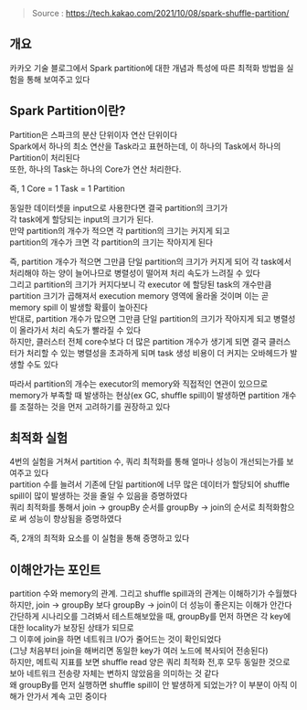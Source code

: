 
> Source : https://tech.kakao.com/2021/10/08/spark-shuffle-partition/

## 개요

카카오 기술 블로그에서 Spark partition에 대한 개념과 특성에 따른 최적화 방법을 실험을 통해 보여주고 있다  

## Spark Partition이란?

Partition은 스파크의 분산 단위이자 연산 단위이다  
Spark에서 하나의 최소 연산을 Task라고 표현하는데, 이 하나의 Task에서 하나의 Partition이 처리된다  
또한, 하나의 Task는 하나의 Core가 연산 처리한다.  

즉, 1 Core = 1 Task = 1 Partition

동일한 데이터셋을 input으로 사용한다면 결국 partition의 크기가  
각 task에게 할당되는 input의 크기가 된다.  
만약 partition의 개수가 적으면 각 partition의 크기는 커지게 되고  
partition의 개수가 크면 각 partition의 크기는 작아지게 된다  

즉, partition 개수가 적으면 그만큼 단일 partition의 크기가 커지게 되어 각 task에서 처리해야 하는 양이 늘어나므로 병렬성이 떨어져 처리 속도가 느려질 수 있다  
그리고 partition의 크기가 커지다보니 각 executor 에 할당된 task의 개수만큼 partition 크기가 곱해져서 execution memory 영역에 올라올 것이며 이는 곧 memory spill 이 발생할 확률이 높아진다  
반대로, partition 개수가 많으면 그만큼 단일 partition의 크기가 작아지게 되고 병렬성이 올라가서 처리 속도가 빨라질 수 있다  
하지만, 클러스터 전체 core수보다 더 많은 partition 개수가 생기게 되면 결국 클러스터가 처리할 수 있는 병렬성을 초과하게 되며 task 생성 비용이 더 커지는 오바헤드가 발생할 수도 있다  

따라서 partition의 개수는 executor의 memory와 직접적인 연관이 있으므로  
memory가 부족할 때 발생하는 현상(ex GC, shuffle spill)이 발생하면 partition 개수를 조절하는 것을 먼저 고려하기를 권장하고 있다  

## 최적화 실험

4번의 실험을 거쳐서 partition 수, 쿼리 최적화를 통해 얼마나 성능이 개선되는가를 보여주고 있다  
partition 수를 늘려서 기존에 단일 partition에 너무 많은 데이터가 할당되어 shuffle spill이 많이 발생하는 것을 줄일 수 있음을 증명하였다  
쿼리 최적화를 통해서 join -> groupBy 순서를 groupBy -> join의 순서로 최적화함으로 써 성능이 향상됨을 증명하였다  

즉, 2개의 최적화 요소를 이 실험을 통해 증명하고 있다

## 이해안가는 포인트

partition 수와 memory의 관계. 그리고 shuffle spill과의 관계는 이해하기가 수월했다  
하지만, join -> groupBy 보다 groupBy -> join이 더 성능이 좋은지는 이해가 안간다  
간단하게 시나리오를 그려봐서 테스트해보았을 때, groupBy를 먼저 하면은 각 key에 대한 locality가 보장된 상태가 되므로  
그 이후에 join을 하면 네트워크 I/O가 줄어드는 것이 확인되었다  
(그냥 처음부터 join을 해버리면 동일한 key가 여러 노드에 복사되어 전송된다)  
하지만, 메트릭 지표를 보면 shuffle read 양은 쿼리 최적화 전,후 모두 동일한 것으로 보아 네트워크 전송량 자체는 변하지 않았음을 의미하는 것 같다  
왜 groupBy를 먼저 실행하면 shuffle spill이 안 발생하게 되었는가? 이 부분이 아직 이해가 안가서 계속 고민 중이다